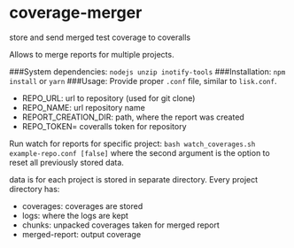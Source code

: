 # coverage-merger
store and send merged test coverage to coveralls 

Allows to merge reports for multiple projects.

###System dependencies: `nodejs unzip inotify-tools`
###Installation: `npm install` or `yarn`
###Usage:
Provide proper `.conf` file, similar to `lisk.conf`.
- REPO_URL: url to repository (used for git clone)
- REPO_NAME: url repository name
- REPORT_CREATION_DIR: path, where the report was created 
- REPO_TOKEN= coveralls token for repository

Run watch for reports for specific project:
`bash watch_coverages.sh example-repo.conf [false]`
where the second argument is the option to reset all previously stored data.

data is for each project is stored in separate directory. Every project directory has:
- coverages: coverages are stored
- logs: where the logs are kept
- chunks: unpacked coverages taken for merged report
- merged-report: output coverage
